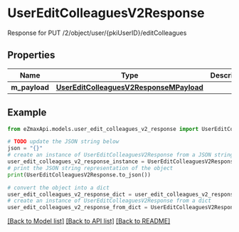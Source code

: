 # UserEditColleaguesV2Response

Response for PUT /2/object/user/{pkiUserID}/editColleagues

## Properties

Name | Type | Description | Notes
------------ | ------------- | ------------- | -------------
**m_payload** | [**UserEditColleaguesV2ResponseMPayload**](UserEditColleaguesV2ResponseMPayload.md) |  | 

## Example

```python
from eZmaxApi.models.user_edit_colleagues_v2_response import UserEditColleaguesV2Response

# TODO update the JSON string below
json = "{}"
# create an instance of UserEditColleaguesV2Response from a JSON string
user_edit_colleagues_v2_response_instance = UserEditColleaguesV2Response.from_json(json)
# print the JSON string representation of the object
print(UserEditColleaguesV2Response.to_json())

# convert the object into a dict
user_edit_colleagues_v2_response_dict = user_edit_colleagues_v2_response_instance.to_dict()
# create an instance of UserEditColleaguesV2Response from a dict
user_edit_colleagues_v2_response_from_dict = UserEditColleaguesV2Response.from_dict(user_edit_colleagues_v2_response_dict)
```
[[Back to Model list]](../README.md#documentation-for-models) [[Back to API list]](../README.md#documentation-for-api-endpoints) [[Back to README]](../README.md)


